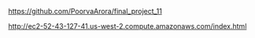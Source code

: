 https://github.com/PoorvaArora/final_project_11

http://ec2-52-43-127-41.us-west-2.compute.amazonaws.com/index.html
